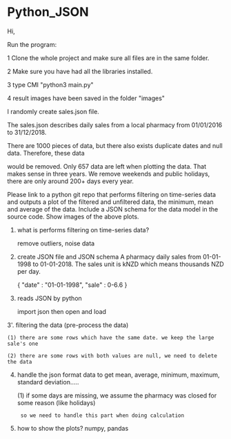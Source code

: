# Python_JSON

Hi,

Run the program:

1 Clone the whole project and make sure all files are in the same folder.

2 Make sure you have had all the libraries installed.

3 type CMI "python3 main.py"

4 result images have been saved in the folder "images"






I randomly create sales.json file.

The sales.json describes daily sales from a local pharmacy from 01/01/2016 to 31/12/2018.

There are 1000 pieces of data, but there also exists duplicate dates and null data. Therefore, these data

would be removed. Only 657 data are left when plotting the data. That makes sense in three years. We remove weekends and
public holidays, there are only around 200+ days every year.




Please link to a python git repo that performs filtering on time-series data and outputs a plot of the filtered and unfiltered data, the minimum, mean and average of the data. Include a JSON schema for the data model in the source code. Show images of the above plots.


1. what is performs filtering on time-series data?

    remove outliers, noise data

2. create JSON file and JSON schema
    A pharmacy daily sales from 01-01-1998 to 01-01-2018. The sales unit is kNZD which means thousands NZD per day.

    {
        "date" : "01-01-1998",
        "sale" : 0-6.6
    }

3. reads JSON by python

    import json then open and load

3'. filtering the data (pre-process the data)

    (1) there are some rows which have the same date. we keep the large sale's one

    (2) there are some rows with both values are null, we need to delete the data

4. handle the json format data to get mean, average, minimum, maximum, standard deviation.....

    (1) if some days are missing, we assume the pharmacy was closed for some reason (like holidays)

        so we need to handle this part when doing calculation

5. how to show the plots?
    numpy, pandas
